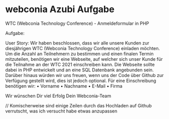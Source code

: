 # webconia Azubi Aufgabe
WTC (Webconia Technology Conference) - Anmeldeformular in PHP

Aufgabe:

User Story:
Wir haben beschlossen, dass wir alle unsere Kunden zur diesjährigen
WTC (Webconia Technology Conference) einladen möchten. Um die
Anzahl an Teilnehmern zu bestimmen und einen finalen Termin
mitzuteilen, benötigen wir eine Webseite, auf welcher sich unser
Kunde für die Teilnahme an der WTC 2021 einschreiben kann.
Die Webseite sollte dabei in PHP entwickelt und an eine SQL Datenbank
angebunden sein. Darüber hinaus würden wir uns freuen, wenn uns
der Code über Github zur Verfügung gestellt wird, dies ist jedoch
optional.
Für eine Einschreibung benötigen wir:
• Vorname
• Nachname
• E-Mail
• Firma

Wir wünschen Dir viel Erfolg
Dein Webconia-Team


// Komischerweise sind einige Zeilen durch das Hochladen auf Github verrutscht, was ich versucht habe etwas anzupassen
